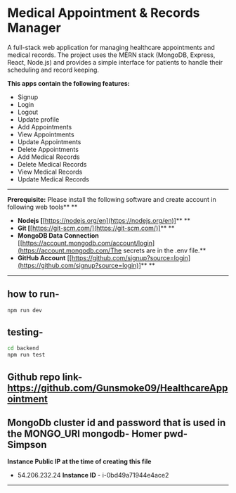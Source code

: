 # Medical Appointment & Records Manager
A full-stack web application for managing healthcare appointments and medical records. The project uses the MERN stack (MongoDB, Express, React, Node.js) and provides a simple interface for patients to handle their scheduling and record keeping.


**This apps **contain** the following features:**

* Signup
* Login
* Logout
* Update profile
* Add Appointments
* View Appointments
* Update Appointments
* Delete Appointments
* Add Medical Records
* Delete Medical Records
* View Medical Records
* Update Medical Records

---

**Prerequisite:** Please install the following software and create account in following web tools** **

* **Nodejs [**[https://nodejs.org/en](https://nodejs.org/en)]** **
* **Git [**[https://git-scm.com/](https://git-scm.com/)]** **
* **MongoDB Data Connection** [[https://account.mongodb.com/account/login](https://account.mongodb.com/The secrets are in the .env file.**
* **GitHub Account** [[https://github.com/signup?source=login](https://github.com/signup?source=login)]** **

---
## how to run-
```bash
npm run dev
```
## testing-
```bash
cd backend
npm run test
```

**Github repo link**- https://github.com/Gunsmoke09/HealthcareAppointment
---
**MongoDb cluster id and password that is used in the MONGO_URI**
mongodb- Homer
pwd- Simpson
---
**Instance Public IP at the time of creating this file**
- 54.206.232.24
**Instance ID** - i-0bd49a71944e4ace2
---